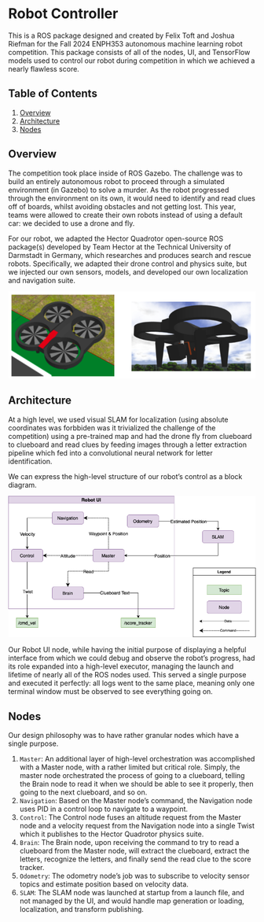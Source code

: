 # Robot Controller

This is a ROS package designed and created by Felix Toft and Joshua Riefman for the Fall 2024 ENPH353 autonomous machine learning robot competition. This package consists of all of the nodes, UI, and TensorFlow models used to control our robot during competition in which we achieved a nearly flawless score.

## Table of Contents

1. [Overview](#overview)
2. [Architecture](#architecture)
3. [Nodes](#nodes)

## Overview

The competition took place inside of ROS Gazebo. The challenge was to build an entirely autonomous robot to proceed through a simulated environment (in Gazebo) to solve a murder. As the robot progressed through the environment on its own, it would need to identify and read clues off of boards, whilst avoiding obstacles and not getting lost. This year, teams were allowed to create their own robots instead of using a default car: we decided to use a drone and fly.

For our robot, we adapted the Hector Quadrotor open-source ROS package(s) developed by Team Hector at the Technical University of Darmstadt in Germany, which researches and produces search and rescue robots. Specifically, we adapted their drone control and physics suite, but we injected our own sensors, models, and developed our own localization and navigation suite.  

![Drone](/media/drone.png)

## Architecture
At a high level, we used visual SLAM for localization (using absolute coordinates was forbbiden was it trivialized the challenge of the competition) using a pre-trained map and had the drone fly from clueboard to clueboard and read clues by feeding images through a letter extraction pipeline which fed into a convolutional neural network for letter identification.

We can express the high-level structure of our robot’s control as a block diagram.

![Software Architecture Block Diagram](/media/software_diagram.png)

Our Robot UI node, while having the initial purpose of displaying a helpful interface from which we could debug and observe the robot’s progress, had its role expanded into a high-level executor, managing the launch and lifetime of nearly all of the ROS nodes used. This served a single purpose and executed it perfectly: all logs went to the same place, meaning only one terminal window must be observed to see everything going on.

## Nodes
Our design philosophy was to have rather granular nodes which have a single purpose. 

1. `Master`: An additional layer of high-level orchestration was accomplished with a Master node, with a rather limited but critical role. Simply, the master node orchestrated the process of going to a clueboard, telling the Brain node to read it when we should be able to see it properly, then going to the next clueboard, and so on. 
2. `Navigation`: Based on the Master node’s command, the Navigation node uses PID in a control loop to navigate to a waypoint. 
3. `Control`: The Control node fuses an altitude request from the Master node and a velocity request from the Navigation node into a single Twist which it publishes to the Hector Quadrotor physics suite. 
4. `Brain`: The Brain node, upon receiving the command to try to read a clueboard from the Master node, will extract the clueboard, extract the letters, recognize the letters, and finally send the read clue to the score tracker. 
5. `Odometry`: The odometry node’s job was to subscribe to velocity sensor topics and estimate position based on velocity data. 
6. `SLAM`: The SLAM node was launched at startup from a launch file, and not managed by the UI, and would handle map generation or loading, localization, and transform publishing. 
